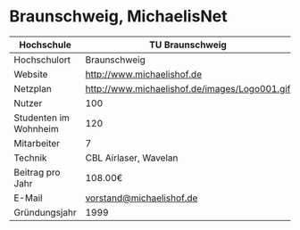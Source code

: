 # Braunschweig, MichaelisNet

Hochschule             | TU Braunschweig
-----------------------|-------------------------------------------------
Hochschulort           | Braunschweig
Website                | <http://www.michaelishof.de>
Netzplan               | <http://www.michaelishof.de/images/Logo001.gif>
Nutzer                 | 100
Studenten im Wohnheim  | 120
Mitarbeiter            | 7
Technik                | CBL Airlaser, Wavelan
Beitrag pro Jahr       | 108.00€
E-Mail                 | <vorstand@michaelishof.de>
Gründungsjahr          | 1999
